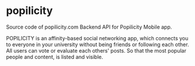 # popilicity

Source code of popilicity.com 
Backend API for Popilicity Mobile app.

POPILICITY is an affinity-based social networking app, which connects you to everyone in your university without being friends or following each other. All users can vote or evaluate each others' posts. So that the most popular people and content, is listed and visible.

